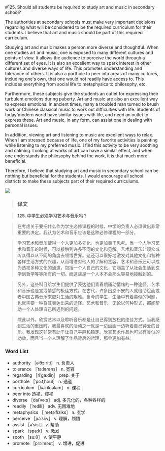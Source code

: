 #125. Should all students be required to study art and music in secondary school?

The authorities at secondary schools must make very important decisions regarding what will be considered to be the required curriculum for their students. I believe that art and music should be part of this required curriculum.

Studying art and music makes a person more diverse and thoughtful. When one studies art and music, one is exposed to many different cultures and points of view. It allows the audience to perceive the world through a different set of eyes. It is also an excellent way to spark interest in other cultures and diverse ways of life. This promotes understanding and tolerance of others. It is also a porthole to peer into areas of many cultures, including one's own, that one would not readily have access to. This includes everything from social life to metaphysics to philosophy, etc.

Furthermore, these subjects give the students an outlet for expressing their turbulent emotions during puberty. Art and music are also an excellent way to express emotions. In ancient times, many a troubled man turned to brush work or Chinese classical music to work out difficulties with life. Students of today'modern world have similar issues with life, and need an outlet to express these. Art and music, in any form, can assist one in dealing with personal issues.

In addition, viewing art and listening to music are excellent ways to relax. When I am stressed because of life, one of my favorite activities is painting while listening to my preferred music. I find this activity to be very soothing and calming. Looking at works of art can have a similar effect, and when one understands the philosophy behind the work, it is that much more beneficial.

Therefore, I believe that studying art and music in secondary school can be nothing but beneficial for the students. I would encourage all school districts to make these subjects part of their required curriculums.

![](images/TOEFL-iBT-High-Score-Essays-125.jpg)

> ### 译文

> **125. 中学生必须学习艺术与音乐吗？**

> 在考虑关于要把什么作为学生必修课程的时候，中学的负责人必须做出非常重要的决定。我认为艺术和音乐应该是这种必修课程的一部分。

> 学习艺术和音乐使得一个人更加多元化，也更加善于思考。当一个人学习艺术和音乐的时候，可以接触到许多不同的文化和见解。艺术和音乐让观众或听众得以从不同的角度去领悟世界。这还可以很好地激发对其他文化和各种各样生活方式的兴趣，从而增进对他人的了解和宽容。艺术和音乐还可以成为透视多种文化的通道，包括一个人自己的文化，它涵盖了从社会生活到玄学到哲学等等所有的一切。而这些是一个人本不会那么容易地接触到的。

> 另外，这些科目给学生们提供了表达他们青春期骚动情绪的一种途径。艺术和音乐也是宣泄情感的极佳方式。在古代，许多困惑不安的人就借助绘画或者中国古典音乐来应对生活的艰难。当今的学生，生活中有着类似的问题，也就需要一种将其表达出来的途径。艺术和音乐，无论以何种形式，都能帮助一个人处理自己所遇到的问题。

> 除此以外，欣赏艺术以及聆听音乐都是让自己得到放松的绝佳方式。当我感到生活的重压时，我最喜欢的活动之一就是一边画画一边听着自己钟爱的音乐。我发现这非常有助于让自己平静和镇定。欣赏艺术作品也可以有类似的功效，而且当一个人理解了作品背后的哲理，那会更加有益。

### Word List

 * authority ［əˈθɔ:riti］ n. 负责人
 * tolerance ［ˈta:lərəns］ n. 宽容
 * regarding ［riˈga:diŋ］ prep. 关于
 * porthole ［ˈpɔ:tˌhəul］ n. 通道
 * curriculum ［kəˈrikjələm］ n. 课程
 * peer into 透视，窥视
 * diverse ［daiˈvə:s］ adj. 多元化的，各种各样的
 * readily ［ˈredili］ adv. 无困难地
 * metaphysics ［ˌmetəˈfiziks］ n. 玄学
 * perceive ［pəˈsi:v］ v. 理解，领悟
 * assist ［əˈsist］ v. 帮助
 * spark ［spa:k］ v. 激发
 * sooth ［su:θ］ v. 使平静
 * promote ［prəˈməut］ v. 增进，促进
